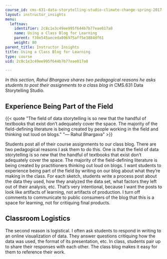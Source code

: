 ```yaml
---
course_id: cms-631-data-storytelling-studio-climate-change-spring-2017
layout: instructor_insights
menu:
  leftnav:
    identifier: 2c8c1e3c49ee995f644b7b77eae017a8
    name: Using a Class Blog for Learning
    parent: f30e545aeceda806975aff5e3884df61
    weight: 80
parent_title: Instructor Insights
title: Using a Class Blog for Learning
type: course
uid: 2c8c1e3c49ee995f644b7b77eae017a8

---
```


_In this section, Rahul Bhargava shares two pedagogical reasons he asks students to post their assignments to a class blog in_ CMS.631 Data Storytelling Studio.

Experience Being Part of the Field
----------------------------------

{{< quote "The field of data storytelling is so new that the handful of textbooks that exist don’t adequately cover the space. The majority of the field-defining literature is being created by people working in the field and thinking out loud on blogs." "— Rahul Bhargava" >}}

Students post all of their course assignments to our class blog. There are two pedagogical reasons I ask them to do this. One is that the field of data storytelling is so new that the handful of textbooks that exist don’t adequately cover the space. The majority of the field-defining literature is being created by practitioners thinking out loud on blogs. I want students to experience being part of the field by writing on our blog about what they’re making in the class. For each sketch, students write a process post about the data they used, how they analyzed the data set, what factors they left out of their analysis, etc. That’s very intentional, because I want the posts to look like artifacts of learning, not artifacts of production. I turn off comments to communicate to public consumers of the blog that this is a space for learning, not for critiquing final products.

Classroom Logistics
-------------------

The second reason is logistical. I often ask students to respond in writing to an online visualization of data. They answer questions critiquing how the data was used, the format of its presentation, etc. In class, students pair up to share their responses with each other. The class blog makes it easy for them to reference their work.